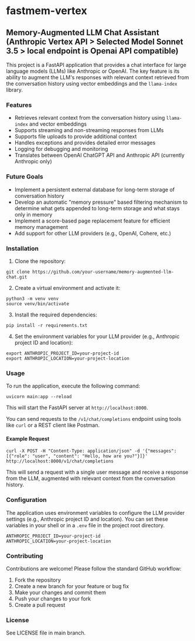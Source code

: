 # fastmem-vertex

## Memory-Augmented LLM Chat Assistant (Anthropic Vertex API > Selected Model Sonnet 3.5 > local endpoint is Openai API compatible)

This project is a FastAPI application that provides a chat interface for large language models (LLMs) like Anthropic or OpenAI. The key feature is its ability to augment the LLM's responses with relevant context retrieved from the conversation history using vector embeddings and the `llama-index` library.

### Features

- Retrieves relevant context from the conversation history using `llama-index` and vector embeddings
- Supports streaming and non-streaming responses from LLMs
- Supports file uploads to provide additional context
- Handles exceptions and provides detailed error messages
- Logging for debugging and monitoring
- Translates between OpenAI ChatGPT API and Anthropic API (currently Anthropic only)

### Future Goals

- Implement a persistent external database for long-term storage of conversation history
- Develop an automatic "memory pressure" based filtering mechanism to determine what gets appended to long-term storage and what stays only in memory
- Implement a score-based page replacement feature for efficient memory management
- Add support for other LLM providers (e.g., OpenAI, Cohere, etc.)

### Installation

1. Clone the repository:

```
git clone https://github.com/your-username/memory-augmented-llm-chat.git
```

2. Create a virtual environment and activate it:

```
python3 -m venv venv
source venv/bin/activate
```

3. Install the required dependencies:

```
pip install -r requirements.txt
```

4. Set the environment variables for your LLM provider (e.g., Anthropic project ID and location):

```
export ANTHROPIC_PROJECT_ID=your-project-id
export ANTHROPIC_LOCATION=your-project-location
```

### Usage

To run the application, execute the following command:

```
uvicorn main:app --reload
```

This will start the FastAPI server at `http://localhost:8000`.

You can send requests to the `/v1/chat/completions` endpoint using tools like `curl` or a REST client like Postman.

#### Example Request

```
curl -X POST -H "Content-Type: application/json" -d '{"messages": [{"role": "user", "content": "Hello, how are you?"}]}' http://localhost:8000/v1/chat/completions
```

This will send a request with a single user message and receive a response from the LLM, augmented with relevant context from the conversation history.

### Configuration

The application uses environment variables to configure the LLM provider settings (e.g., Anthropic project ID and location). You can set these variables in your shell or in a `.env` file in the project root directory.

```
ANTHROPIC_PROJECT_ID=your-project-id
ANTHROPIC_LOCATION=your-project-location
```

### Contributing

Contributions are welcome! Please follow the standard GitHub workflow:

1. Fork the repository
2. Create a new branch for your feature or bug fix
3. Make your changes and commit them
4. Push your changes to your fork
5. Create a pull request

### License

See LICENSE file in main branch.
